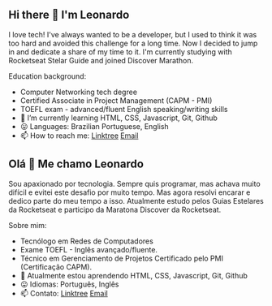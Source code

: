 ## Hi there 👋 I'm Leonardo

I love tech! I've always wanted to be a developer, but I used to think it was too hard and avoided this challenge for a long time. Now I decided to jump in and dedicate a share of my time to it. I'm currently studying with Rocketseat Stelar Guide and joined Discover Marathon.

Education background:
- Computer Networking tech degree
- Certified Associate in Project Management (CAPM - PMI)
- TOEFL exam - advanced/fluent English speaking/writing skills
- 🌱 I’m currently learning HTML, CSS, Javascript, Git, Github
- :stuck_out_tongue: Languages: Brazilian Portuguese, English
- 📫 How to reach me: <a href="https://linktr.ee/leonardo.carneiro" title="Linktree">Linktree</a> <a href="mailto:leonardo.carneiro084@gmail.com" title="Email">Email</a>

## Olá 👋 Me chamo Leonardo

Sou apaxionado por tecnologia. Sempre quis programar, mas achava muito difícil e evitei este desafio por muito tempo. Mas agora resolvi encarar e dedico parte do meu tempo a isso. Atualmente estudo pelos Guias Estelares da Rocketseat e participo da Maratona Discover da Rocketseat.

Sobre mim:
- Tecnólogo em Redes de Computadores
- Exame TOEFL - Inglês avançado/fluente. 
- Técnico em Gerenciamento de Projetos Certificado pelo PMI (Certificação CAPM). 
- 🌱 Atualmente estou aprendendo HTML, CSS, Javascript, Git, Github
- :stuck_out_tongue: Idiomas: Português, Inglês
- 📫 Contato: <a href="https://linktr.ee/leonardo.carneiro" title="Linktree">Linktree</a> <a href="mailto:leonardo.carneiro084@gmail.com" title="Email">Email</a>

<!--

- 👯 I’m looking to collaborate on ... 
- 🤔 I’m looking for help with ...
- 💬 Ask me about ...
- 😄 Pronouns: ...
- ⚡ Fun fact: ...

-->

